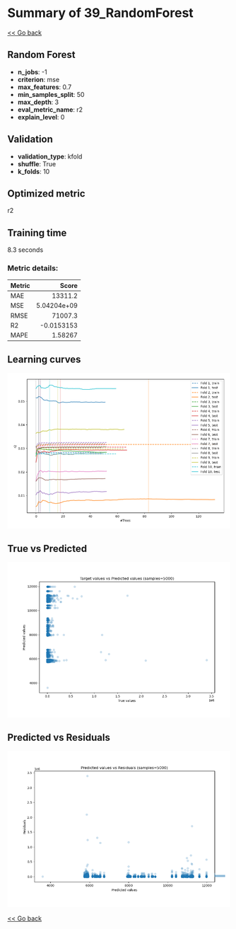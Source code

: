 # Summary of 39_RandomForest

[<< Go back](../README.md)


## Random Forest
- **n_jobs**: -1
- **criterion**: mse
- **max_features**: 0.7
- **min_samples_split**: 50
- **max_depth**: 3
- **eval_metric_name**: r2
- **explain_level**: 0

## Validation
 - **validation_type**: kfold
 - **shuffle**: True
 - **k_folds**: 10

## Optimized metric
r2

## Training time

8.3 seconds

### Metric details:
| Metric   |           Score |
|:---------|----------------:|
| MAE      | 13311.2         |
| MSE      |     5.04204e+09 |
| RMSE     | 71007.3         |
| R2       |    -0.0153153   |
| MAPE     |     1.58267     |



## Learning curves
![Learning curves](learning_curves.png)
## True vs Predicted

![True vs Predicted](true_vs_predicted.png)


## Predicted vs Residuals

![Predicted vs Residuals](predicted_vs_residuals.png)



[<< Go back](../README.md)
